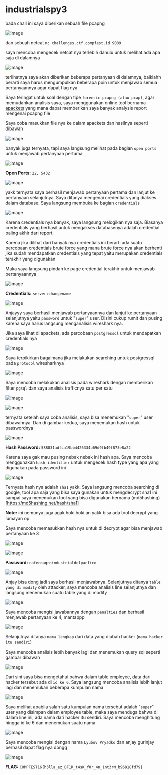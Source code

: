 # **industrialspy3**

pada chall ini saya diberikan sebuah file pcapng

![image](https://github.com/user-attachments/assets/79d9eda9-dd59-42fd-af0e-df8a71f06ee1)

dan sebuah netcat `nc challenges.ctf.compfest.id 9009`

saya mencoba mengecek netcat nya terlebih dahulu untuk melihat ada apa saja di dalamnya

![image](https://github.com/user-attachments/assets/af71bec3-0155-4387-9a74-4b4d46b268cc)

terlihatnya saya akan diberikan beberapa pertanyaan di dalamnya, baiklahh berarti saya harus mengumpulkan beberapa poin untuk menjawab semua pertanyaannya agar dapat flag nya. 

Saya teringat untuk soal dengan tipe `forensic pcapng (atau pcap)`, agar memudahkan analisis saya, saya menggunakan online tool bernama [apackets](https://apackets.com/) yang mana dapat memberikan saya banyak analysis report mengenai pcapng file

Saya coba masukkan file nya ke dalam apackets dan hasilnya seperti dibawah

![image](https://github.com/user-attachments/assets/b9a8316e-d7d8-457b-acec-1f3ad0027658)

banyak juga ternyata, tapi saya langsung melihat pada bagian `open ports` untuk menjawab pertanyaan pertama

![image](https://github.com/user-attachments/assets/e536541e-6916-494a-b1bc-05efed13e2f6)

**Open Ports:** `22, 5432`

![image](https://github.com/user-attachments/assets/bef9ab17-9a9e-4fa4-8e69-eaa8936a06b5)

yakk ternyata saya berhasil menjawab pertanyaan pertama dan lanjut ke pertanyaan selanjutnya. Saya ditanya mengenai credentials yang diakses dalam database. Saya langsung membuka ke bagian `credentials`

![image](https://github.com/user-attachments/assets/6fa6e7b3-c3f0-4ea7-8bdf-4e2c687b167a)

Karena credentials nya banyak, saya langsung melogikan nya saja. Biasanya credentials yang berhasil untuk mengakses databasenya adalah credential paling akhir dari report.

Karena jika dilihat dari banyak nya credentials ini berarti ada suatu percobaan credentials brute force yang mana brute force nya akan berhenti jika sudah mendapatkan credentials yang tepat yaitu merupakan credentials terakhir yang digunakan

Maka saya langsung pindah ke page credential terakhir untuk menjawab pertanyaannya

![image](https://github.com/user-attachments/assets/913e7462-0aee-4ff2-8ac9-2754a2aa01b3)

**Credentials:** `server:changename`

![image](https://github.com/user-attachments/assets/1afa1a21-ee53-4da3-932b-34e1d60aefa5)

Anjayyy saya berhasil menjawab pertanyaannya dan lanjut ke pertanyaan selanjutnya yaitu `password` untuk "`super`" user. Disini cukup rumit dan pusing karena saya harus langsung menganalisis wireshark nya.

Jika saya lihat di apackets, ada percobaan `postgressql` untuk mendapatkan credentials nya

![image](https://github.com/user-attachments/assets/508dfd88-ae1a-46b3-951b-0530a86b5706)

Saya terpikirkan bagaimana jika melakukan searching untuk postgressql pada `protocol` wiresharknya

![image](https://github.com/user-attachments/assets/b232b0b4-9c40-4c79-b38c-214691bb87e2)

Saya mencoba melakukan analisis pada wireshark dengan memberikan filter `pgsql` dan saya analisis trafficnya satu per satu

![image](https://github.com/user-attachments/assets/ce4cca39-7809-41ff-a2ac-c0f7d30d8ef3)

![image](https://github.com/user-attachments/assets/5f1b37c3-0311-4fe0-9790-8fa4ef0ef541)

ternyata setelah saya coba analisis, saya bisa menemukan "`super`" user dibawahnya. Dan di gambar kedua, saya menemukan hash untuk passwordnya

![image](https://github.com/user-attachments/assets/54b5745b-5ef9-48ba-88a0-5e09d7cfe24f)

**Hash Password:** `588831adfca19bb4426334b69d9fb49f873e8a22`

Karena saya gak mau pusing nebak nebak ini hash apa. Saya mencoba menggunakan `hash identifier` untuk mengecek hash type yang apa yang digunakan pada password ini

![image](https://github.com/user-attachments/assets/c498f2fb-f604-4ca6-b0bc-700e7d3d7028)

Ternyata hash nya adalah `sha1` yakk. Saya langsung mencoba searching di google, tool apa saja yang bisa saya gunakan untuk mengdecrypt sha1 ini sampai saya menemukan tool
yang bisa digunakan bernama (md5hashing)[https://md5hashing.net/hash/sha1]

**Note:** ini nemunya juga agak hoki hoki an yakk bisa ada tool decrypt yang lumayan op

Saya mencoba memasukkan hash nya untuk di decrypt agar bisa menjawab pertanyaan ke 3

![image](https://github.com/user-attachments/assets/faf82994-c27a-4137-aee5-b8be69806667)

![image](https://github.com/user-attachments/assets/9356bc9c-b01c-4060-964b-93930e583cf0)

**Password:** `cafecoagroindustrialdelpacfico`

![image](https://github.com/user-attachments/assets/54762cdf-1352-4e2b-9568-0a4230b335fe)

Anjay bisa dong jadi saya berhasil menjawabnya. Selanjutnya ditanya `table yang di modify` oleh attacker, saya mencoba analisis line selanjutnya dan langsung menemukan suatu table yang di modify

![image](https://github.com/user-attachments/assets/82f85921-e851-490b-b57f-b00313c29c02)

Saya mencoba mengisi jawabannya dengan `penalties` dan berhasil menjawab pertanyaan ke 4, mantappp

![image](https://github.com/user-attachments/assets/aabfe101-b03d-4190-a372-92615b77c5c1)

Selanjutnya ditanya `nama lengkap` dari data yang diubah hacker (`nama hacker itu sendiri`) 

Saya mencoba analisis lebih banyak lagi dan menemukan query sql seperti gambar dibawah

![image](https://github.com/user-attachments/assets/8fe7a8da-406d-4830-8937-4515493f97f8)

Dari sini saya bisa mengetahui bahwa dalam table employee, data dari hacker tersebut ada di `id ke 6`. Saya langsung mencoba analisis lebih lanjut lagi dan menemukan beberapa kumpulan nama

![image](https://github.com/user-attachments/assets/0cb3b92e-f4f7-40f8-9275-add919897e71)

Saya melihat apabila salah satu kumpulan nama tersebut adalah "`super`" user yang disimpan dalam employee table, maka saya menduga bahwa di dalam line ini, ada nama dari hacker itu sendiri. Saya mencoba menghitung hingga id ke 6 dan menemukan suatu nama

![image](https://github.com/user-attachments/assets/055f758a-4aee-4e10-8a80-bca63e52970f)

Saya mencoba mengisi dengan nama `Lyubov Pryadko` dan anjay gurinjay berhasil dapat flag nya dongg

![image](https://github.com/user-attachments/assets/9605fcbf-33f0-4965-b9fd-6116cce53568)

**FLAG:** `COMPFEST16{h3lla_ez_DF1R_t4sK_f0r_4n_1nt3rN_b96818fd79}`
